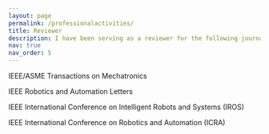 ```yaml
---
layout: page
permalink: /professionalactivities/
title: Reviewer
description: I have been serving as a reviewer for the following journals and conferences.
nav: true
nav_order: 5
---
```


IEEE/ASME Transactions on Mechatronics

IEEE Robotics and Automation Letters

IEEE International Conference on Intelligent Robots and Systems (IROS)

IEEE International Conference on Robotics and Automation (ICRA)
